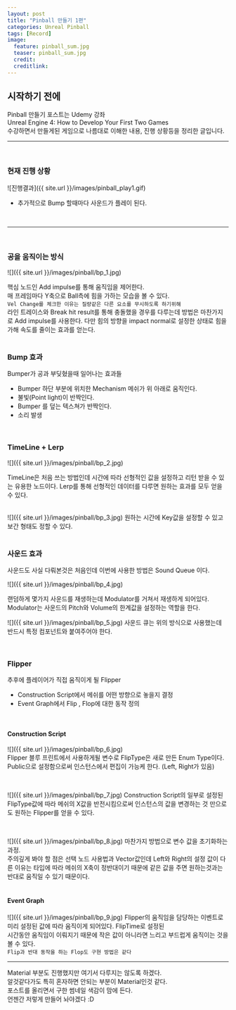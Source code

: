 ```yaml
---
layout: post
title: "Pinball 만들기 1편"
categories: Unreal Pinball
tags: [Record]
image:
  feature: pinball_sum.jpg
  teaser: pinball_sum.jpg
  credit:
  creditlink:
---
```



## 시작하기 전에
 Pinball 만들기 포스트는 Udemy 강좌 <br>
 Unreal Engine 4: How to Develop Your First Two Games <br>
 수강하면서 만들게된 게임으로 나름대로 이해한 내용, 진행 상황등을 정리한 글입니다. <br>

 <hr><br>

### 현재 진행 상황

 ![진행결과]({{ site.url }}/images/pinball_play1.gif)
 + 추가적으로 Bump 할때마다 사운드가 플레이 된다.
<br>
<hr>
<br>


### 공을 움직이는 방식

![]({{ site.url }}/images/pinball/bp_1.jpg)

 핵심 노드인 Add impulse를 통해 움직임을 제어한다. <br>
 매 프레임마다 Y축으로 Ball측에 힘을 가하는 모습을 볼 수 있다. <br>
 `Vel Change를 체크한 이유는 질량같은 다른 요소를 무시하도록 하기위해` <br>
 라인 트레이스와 Break hit result를 통해 충돌했을 경우를 다루는데 방법은
 마찬가지로 Add impulse를 사용한다. 다만 힘의 방향을 impact normal로 설정한 상태로 힘을 가해 속도를 줄이는 효과를 얻는다.
 <br><br>


### Bump 효과
 Bumper가 공과 부딪혔을때 일어나는 효과들
 * Bumper 하단 부분에 위치한 Mechanism 메쉬가 위 아래로 움직인다.
 * 불빛(Point light)이 반짝인다.
 * Bumper 를 덮는 텍스쳐가 반짝인다.
 * 소리 발생
 <br>

### TimeLine + Lerp

 ![]({{ site.url }}/images/pinball/bp_2.jpg)

 TimeLine은 처음 쓰는 방법인데 시간에 따라 선형적인 값을 설정하고 리턴 받을 수 있는
 유용한 노드이다. Lerp를 통해 선형적인 데이터를 다루면 원하는 효과를 모두 얻을 수 있다.
 <br><br>

 ![]({{ site.url }}/images/pinball/bp_3.jpg)
 원하는 시간에 Key값을 설정할 수 있고 보간 형태도 정할 수 있다.
 <br><br>

### 사운드 효과

 사운드도 사실 다뤄본것은 처음인데 이번에 사용한 방법은 Sound Queue 이다.

 ![]({{ site.url }}/images/pinball/bp_4.jpg)

 랜덤하게 몇가지 사운드를 재생하는데 Modulator를 거쳐서 재생하게 되어있다. <br>
 Modulator는 사운드의 Pitch와 Volume의 한계값을 설정하는 역할을 한다.<br>

 ![]({{ site.url }}/images/pinball/bp_5.jpg)
 사운드 큐는 위의 방식으로 사용했는데 반드시 특정 컴포넌트와 붙여주어야 한다.

 <br>

### Flipper
 추후에 플레이어가 직접 움직이게 될 Flipper
  * Construction Script에서 메쉬를 어떤 방향으로 놓을지 결정
  * Event Graph에서 Flip , Flop에 대한 동작 정의
<br>

#### Construction Script  
![]({{ site.url }}/images/pinball/bp_6.jpg)
<br>
Flipper 블루 프린트에서 사용하게될 변수로 FlipType은
새로 만든 Enum Type이다. <br>
Public으로 설정함으로써 인스턴스에서 편집이 가능케 한다. (Left, Right가 있음)

<br>

![]({{ site.url }}/images/pinball/bp_7.jpg)
Construction Script의 일부로 설정된 FlipType값에 따라 메쉬의 X값을
반전시킴으로써 인스턴스의 값을 변경하는 것 만으로도 원하는 Flipper를 얻을 수 있다.

<br>

![]({{ site.url }}/images/pinball/bp_8.jpg)
마찬가지 방법으로 변수 값을 초기화하는 과정.<br>
주의깊게 봐야 할 점은 선택 노드 사용법과 Vector값인데
Left와 Right의 설정 값이 다른 이유는 타입에 따라 메쉬의 X축이 정반대이기
때문에 같은 값을 주면 원하는것과는 반대로 움직일 수 있기 때문이다.
<br><br>

#### Event Graph
![]({{ site.url }}/images/pinball/bp_9.jpg)
Flipper의 움직임을 담당하는 이벤트로 미리 설정된 값에 따라 움직이게 되어있다.
FlipTime로 설정된 <br>시간동안 움직임이 이뤄지기 때문에 작은 값이 아니라면
느리고 부드럽게 움직이는 것을 볼 수 있다.<br>
`Flip과 반대 동작을 하는 Flop도 구현 방법은 같다`

<hr>
 Material 부분도 진행했지만 여기서 다루지는 않도록 하겠다. <br>
 알것같다가도 특히 혼자하면 안되는 부분이 Material인것 같다.<br>
 포스트를 올리면서 구한 썸네일 색감이 맘에 든다. <br>
 언젠간 저렇게 만들어 놔야겠다 :D <br>
